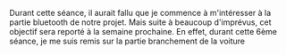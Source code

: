 Durant cette séance, il aurait fallu que je commence à m'intéresser à la partie bluetooth de notre projet. Mais suite à beaucoup d'imprévus, cet objectif sera reporté à la semaine prochaine. En effet, durant cette 6ème séance, je me suis remis sur la partie branchement de la voiture
